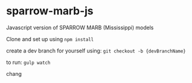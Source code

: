 # sparrow-marb-js
Javascript version of SPARROW MARB (Mississippi) models

Clone and set up using `npm install`

create a dev branch for yourself using: `git checkout -b {devBranchName}`

to run: `gulp watch`

chang


